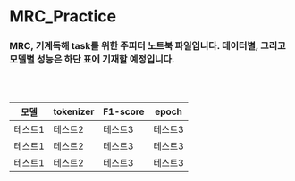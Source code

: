# MRC_Practice

<h3>MRC, 기계독해 task를 위한 주피터 노트북 파일입니다. 데이터별, 그리고 모델별 성능은 하단 표에 기재할 예정입니다.</h3><br><br>


|모델|tokenizer|F1-score|epoch|
|------|---|---|---|
|테스트1|테스트2|테스트3|테스트3|
|테스트1|테스트2|테스트3|테스트3|
|테스트1|테스트2|테스트3|테스트3|
